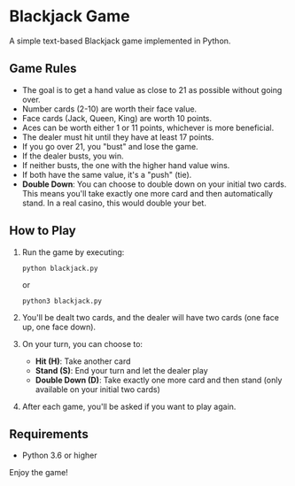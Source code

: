 # Blackjack Game

A simple text-based Blackjack game implemented in Python.

## Game Rules

- The goal is to get a hand value as close to 21 as possible without going over.
- Number cards (2-10) are worth their face value.
- Face cards (Jack, Queen, King) are worth 10 points.
- Aces can be worth either 1 or 11 points, whichever is more beneficial.
- The dealer must hit until they have at least 17 points.
- If you go over 21, you "bust" and lose the game.
- If the dealer busts, you win.
- If neither busts, the one with the higher hand value wins.
- If both have the same value, it's a "push" (tie).
- **Double Down**: You can choose to double down on your initial two cards. This means you'll take exactly one more card and then automatically stand. In a real casino, this would double your bet.

## How to Play

1. Run the game by executing:
   ```
   python blackjack.py
   ```
   or
   ```
   python3 blackjack.py
   ```

2. You'll be dealt two cards, and the dealer will have two cards (one face up, one face down).

3. On your turn, you can choose to:
   - **Hit (H)**: Take another card
   - **Stand (S)**: End your turn and let the dealer play
   - **Double Down (D)**: Take exactly one more card and then stand (only available on your initial two cards)

4. After each game, you'll be asked if you want to play again.

## Requirements

- Python 3.6 or higher

Enjoy the game! 